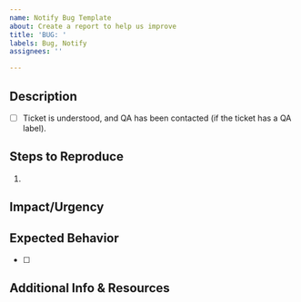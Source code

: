 ```yaml
---
name: Notify Bug Template
about: Create a report to help us improve
title: 'BUG: '
labels: Bug, Notify
assignees: ''

---
```


<!--
Remove any comment indicators like the one above or below if you want to include a section. 
We do not need what to write showing up in tickets though, so please do not uncomment those descriptions.
-->

## Description

- [ ] Ticket is understood, and QA has been contacted (if the ticket has a QA label).

<!--_**Required.** Describe the problem._-->

## Steps to Reproduce
<!--_**Required.** Provide information on what steps you are aware of that produce this undesired outcome.._-->

1. 

<!--
## Workaround
Is there something we can do to work around this issue in the meantime?
-->

## Impact/Urgency
<!--_**Required.** Describe the impact this bug has on our system, clients, and/or team._-->

## Expected Behavior
<!--_**Required.** Describe the desired outcome if this were functioning as expected. Include a checklist if applicable._-->

- [ ] 

<!--
## QA Considerations
_For QA to populate. Leave blank if QA is not applicable on this ticket._
-->

## Additional Info & Resources
<!--Always attempt to include additional information.  This could include screenshots, log snippets, links to applicable code files, and/or articles/websites that have relevant info on the issue. Leave blank if n/a.-->
